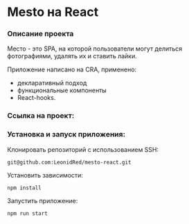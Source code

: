 # Mesto на React

### Описание проекта

Место - это SPA, на которой пользователи могут делиться фотографиями, удалять их и ставить лайки.

Приложение написано на CRA, применено:
 - декларативный подход
 - функциональные компоненты
 - React-hooks.

### Ссылка на проект:

[id]: https://leonidred.github.io/mesto-react/

### Установка и запуск приложения:

Клонировать репозиторий с использованием SSH:

`git@github.com:LeonidRed/mesto-react.git`

Установить зависимости:

`npm install`

Запустить приложение:

`npm run start`



